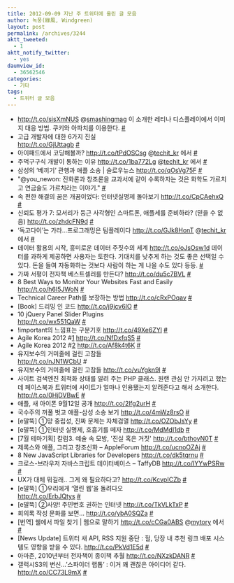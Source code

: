 ```yaml
---
title: 2012-09-09 지난 주 트위터에 올린 글 모음
author: 녹풍(綠風, Windgreen)
layout: post
permalink: /archives/3244
aktt_tweeted:
  - 1
aktt_notify_twitter:
  - yes
daumview_id:
  - 36562546
categories:
  - 기타
tags:
  - 트위터 글 모음
---
```

<ul class="aktt_tweet_digest">
  <li>
    <a href="http://t.co/sisXmNUS" rel="nofollow">http://t.co/sisXmNUS</a> @<a href="http://twitter.com/smashingmag" class="aktt_username">smashingmag</a> 이 소개한 레티나 디스플레이에서 이미지 대응 방법. 쿠키와 아파치를 이용한다. <a href="http://twitter.com/mytory/statuses/242357862700036096" class="aktt_tweet_time">#</a>
  </li>
  <li>
    고급 개발자에 대한 6가지 진실<br /> <a href="http://t.co/GjUttagb" rel="nofollow">http://t.co/GjUttagb</a> <a href="http://twitter.com/mytory/statuses/242573353230151680" class="aktt_tweet_time">#</a>
  </li>
  <li>
    아이패드에서 코딩해볼까? <a href="http://t.co/tPdOSCsg" rel="nofollow">http://t.co/tPdOSCsg</a> @<a href="http://twitter.com/techit_kr" class="aktt_username">techit_kr</a> 에서 <a href="http://twitter.com/mytory/statuses/242648286664728576" class="aktt_tweet_time">#</a>
  </li>
  <li>
    주먹구구식 개발이 통하는 이유 <a href="http://t.co/1ba772Lg" rel="nofollow">http://t.co/1ba772Lg</a> @<a href="http://twitter.com/techit_kr" class="aktt_username">techit_kr</a> 에서 <a href="http://twitter.com/mytory/statuses/242649452165361664" class="aktt_tweet_time">#</a>
  </li>
  <li>
    삼성의 ‘베끼기’ 관행과 애플 소송 | 슬로우뉴스 <a href="http://t.co/qOsVg75F" rel="nofollow">http://t.co/qOsVg75F</a> <a href="http://twitter.com/mytory/statuses/242964042283634688" class="aktt_tweet_time">#</a>
  </li>
  <li>
    "@you_newon: 진화론과 창조론을 교과서에 같이 수록하자는 것은 화학도 가르치고 연금술도 가르치라는 이야기." <a href="http://twitter.com/mytory/statuses/242964448501964800" class="aktt_tweet_time">#</a>
  </li>
  <li>
    속 편한 해결의 꿈은 개꿈이었다: 인터넷실명제 돌아보기 <a href="http://t.co/CpCAehxQ" rel="nofollow">http://t.co/CpCAehxQ</a> <a href="http://twitter.com/mytory/statuses/242966784100163584" class="aktt_tweet_time">#</a>
  </li>
  <li>
    신뢰도 평가 7: 모서리가 둥근 사각형인 스마트폰, 애플세를 준비하라? (믿을 수 없음) <a href="http://t.co/zhdcFN9d" rel="nofollow">http://t.co/zhdcFN9d</a> <a href="http://twitter.com/mytory/statuses/243003872065515520" class="aktt_tweet_time">#</a>
  </li>
  <li>
    ‘독고다이’는 가라…프로그래밍은 팀플레이다 <a href="http://t.co/GJk8HonT" rel="nofollow">http://t.co/GJk8HonT</a> @<a href="http://twitter.com/techit_kr" class="aktt_username">techit_kr</a> 에서 <a href="http://twitter.com/mytory/statuses/243113735475052545" class="aktt_tweet_time">#</a>
  </li>
  <li>
    데이터 활용의 시작, 흥미로운 데이터 주짓수의 세계 <a href="http://t.co/oJsOsw1d" rel="nofollow">http://t.co/oJsOsw1d</a> 데이터를 과하게 제공하면 사용자는 토한다. 기대치를 낮추게 하는 것도 좋은 선택일 수 있다. 돈을 들여 자동화하는 것보다 사람이 하는 게 나을 수도 있다 등등. <a href="http://twitter.com/mytory/statuses/243125231575769088" class="aktt_tweet_time">#</a>
  </li>
  <li>
    가짜 서평이 전자책 베스트셀러를 만든다? <a href="http://t.co/du5c7BVL" rel="nofollow">http://t.co/du5c7BVL</a> <a href="http://twitter.com/mytory/statuses/243138066737397760" class="aktt_tweet_time">#</a>
  </li>
  <li>
    8 Best Ways to Monitor Your Websites Fast and Easily <a href="http://t.co/h6I5JWoN" rel="nofollow">http://t.co/h6I5JWoN</a> <a href="http://twitter.com/mytory/statuses/243148866050990082" class="aktt_tweet_time">#</a>
  </li>
  <li>
    Technical Career Path를 보장하는 방법 <a href="http://t.co/cRxPOqav" rel="nofollow">http://t.co/cRxPOqav</a> <a href="http://twitter.com/mytory/statuses/243150391355777026" class="aktt_tweet_time">#</a>
  </li>
  <li>
    [Book] 드리밍 인 코드 <a href="http://t.co/j9jcv6IO" rel="nofollow">http://t.co/j9jcv6IO</a> <a href="http://twitter.com/mytory/statuses/243151358528720898" class="aktt_tweet_time">#</a>
  </li>
  <li>
    10 jQuery Panel Slider Plugins<br /> <a href="http://t.co/wx551QaW" rel="nofollow">http://t.co/wx551QaW</a> <a href="http://twitter.com/mytory/statuses/243154797962862593" class="aktt_tweet_time">#</a>
  </li>
  <li>
    !important의 느낌표는 구분기호 <a href="http://t.co/49Xe6ZYl" rel="nofollow">http://t.co/49Xe6ZYl</a> <a href="http://twitter.com/mytory/statuses/243157068197003266" class="aktt_tweet_time">#</a>
  </li>
  <li>
    Agile Korea 2012 #<a href="http://search.twitter.com/search?q=%231" class="aktt_hashtag">1</a> <a href="http://t.co/NfDxfqS5" rel="nofollow">http://t.co/NfDxfqS5</a> <a href="http://twitter.com/mytory/statuses/243157820734861314" class="aktt_tweet_time">#</a>
  </li>
  <li>
    Agile Korea 2012 #<a href="http://search.twitter.com/search?q=%232" class="aktt_hashtag">2</a> <a href="http://t.co/Af8k4t6K" rel="nofollow">http://t.co/Af8k4t6K</a> <a href="http://twitter.com/mytory/statuses/243162588123381761" class="aktt_tweet_time">#</a>
  </li>
  <li>
    유지보수의 거미줄에 걸린 고참들<br /> <a href="http://t.co/nJN1WCbU" rel="nofollow">http://t.co/nJN1WCbU</a> #
  </li>
  <li>
    유지보수의 거미줄에 걸린 고참들 <a href="http://t.co/vuYgkn9l" rel="nofollow">http://t.co/vuYgkn9l</a> <a href="http://twitter.com/mytory/statuses/243180106888126465" class="aktt_tweet_time">#</a>
  </li>
  <li>
    사이트 검색엔진 최적화 상태를 알려 주는 PHP 클래스. 원랜 관심 안 가지려고 했는데 페이스북과 트위터에 사이트가 얼마나 인용됐는지 알려준다고 해서 소개한다. <a href="http://t.co/0HjDVBwE" rel="nofollow">http://t.co/0HjDVBwE</a> <a href="http://twitter.com/mytory/statuses/243185099041042433" class="aktt_tweet_time">#</a>
  </li>
  <li>
    애플, 새 아이폰 9월12일 공개 <a href="http://t.co/2lfg2urH" rel="nofollow">http://t.co/2lfg2urH</a> <a href="http://twitter.com/mytory/statuses/243518822768848897" class="aktt_tweet_time">#</a>
  </li>
  <li>
    국수주의 꺼풀 벗고 애플-삼성 소송 보기 <a href="http://t.co/4mWz8rsO" rel="nofollow">http://t.co/4mWz8rsO</a> <a href="http://twitter.com/mytory/statuses/243535923365679104" class="aktt_tweet_time">#</a>
  </li>
  <li>
    [e말뚝] ①망 중립성, 진짜 문제는 자체검열 <a href="http://t.co/OZObJsYy" rel="nofollow">http://t.co/OZObJsYy</a> <a href="http://twitter.com/mytory/statuses/243546227050946560" class="aktt_tweet_time">#</a>
  </li>
  <li>
    [e말뚝] ①인터넷 실명제, 호흡기를 떼자 <a href="http://t.co/MdMdI1db" rel="nofollow">http://t.co/MdMdI1db</a> <a href="http://twitter.com/mytory/statuses/243546974857613312" class="aktt_tweet_time">#</a>
  </li>
  <li>
    [7월 테마기획] 칼럼3. 예술 속 모방, '진실 혹은 거짓' <a href="http://t.co/bthoyN0T" rel="nofollow">http://t.co/bthoyN0T</a> <a href="http://twitter.com/mytory/statuses/243556260098744320" class="aktt_tweet_time">#</a>
  </li>
  <li>
    제록스와 애플, 그리고 창조신화 &#8211; AppleForum <a href="http://t.co/ucnoOZAj" rel="nofollow">http://t.co/ucnoOZAj</a> <a href="http://twitter.com/mytory/statuses/243616756160147456" class="aktt_tweet_time">#</a>
  </li>
  <li>
    8 New JavaScript Libraries for Developers <a href="http://t.co/dk5tqrnu" rel="nofollow">http://t.co/dk5tqrnu</a> <a href="http://twitter.com/mytory/statuses/243690656344727553" class="aktt_tweet_time">#</a>
  </li>
  <li>
    크로스-브라우저 자바스크립트 데이터베이스 &#8211; TaffyDB <a href="http://t.co/IYYwPSRw" rel="nofollow">http://t.co/IYYwPSRw</a> <a href="http://twitter.com/mytory/statuses/243692317289103360" class="aktt_tweet_time">#</a>
  </li>
  <li>
    UX가 대체 뭐길래.. 그게 왜 필요하다고? <a href="http://t.co/KcvpICZb" rel="nofollow">http://t.co/KcvpICZb</a> <a href="http://twitter.com/mytory/statuses/243696342990458881" class="aktt_tweet_time">#</a>
  </li>
  <li>
    [e말뚝] ①우리에게 ‘열린 웹’을 돌려다오<br /> <a href="http://t.co/ErbJQtys" rel="nofollow">http://t.co/ErbJQtys</a> <a href="http://twitter.com/mytory/statuses/243884947759321088" class="aktt_tweet_time">#</a>
  </li>
  <li>
    [e말뚝] ②사양! 주민번호 권하는 인터넷 <a href="http://t.co/TkVLkTxP" rel="nofollow">http://t.co/TkVLkTxP</a> <a href="http://twitter.com/mytory/statuses/243888300845318144" class="aktt_tweet_time">#</a>
  </li>
  <li>
    회의록 작성 문화를 보면&#8230; <a href="http://t.co/ybA0SQZa" rel="nofollow">http://t.co/ybA0SQZa</a> <a href="http://twitter.com/mytory/statuses/243889193321902082" class="aktt_tweet_time">#</a>
  </li>
  <li>
    [번역] 쉘에서 파일 찾기 | 웹으로 말하기 <a href="http://t.co/cCGa0ABS" rel="nofollow">http://t.co/cCGa0ABS</a> @<a href="http://twitter.com/mytory" class="aktt_username">mytory</a> 에서 <a href="http://twitter.com/mytory/statuses/243949689915973632" class="aktt_tweet_time">#</a>
  </li>
  <li>
    [News Update] 트위터 새 API, RSS 지원 중단 : 헐, 당장 내 추천 링크 배포 시스템도 영향을 받을 수 있다. <a href="http://t.co/PkVd1E5d" rel="nofollow">http://t.co/PkVd1E5d</a> <a href="http://twitter.com/mytory/statuses/244008758869635072" class="aktt_tweet_time">#</a>
  </li>
  <li>
    아마존, 2010년부터 전자책이 종이책 추월 <a href="http://t.co/NXzkDANR" rel="nofollow">http://t.co/NXzkDANR</a> <a href="http://twitter.com/mytory/statuses/244010175793606656" class="aktt_tweet_time">#</a>
  </li>
  <li>
    갤럭시S3의 변신…’스파이더 랩톱’ : 이거 꽤 괜찮은 아이디어 같다. <a href="http://t.co/CC73L9mX" rel="nofollow">http://t.co/CC73L9mX</a> <a href="http://twitter.com/mytory/statuses/244011561881067521" class="aktt_tweet_time">#</a>
  </li>
</ul>